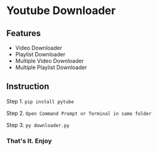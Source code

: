 # Youtube Downloader

## Features

* Video Downloader
* Playlist Downloader
* Multiple Video Downloader
* Multiple Playlist Downloader


## Instruction

Step 1. `pip install pytube`

Step 2. `Open Command Prompt or Terminal in same folder`

Step 3. `py downloader.py`

### That's It. Enjoy